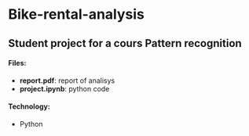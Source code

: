 # Bike-rental-analysis
## Student project for a cours Pattern recognition
#### Files:
- **report.pdf**: report of analisys
- **project.ipynb**: python code
#### Technology:
- Python
